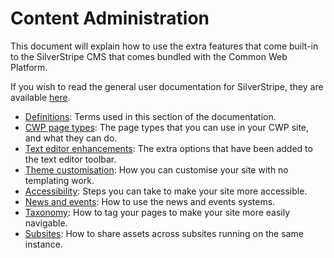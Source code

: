 # Content Administration

This document will explain how to use the extra features that come built-in to the SilverStripe CMS that comes bundled
with the Common Web Platform.

If you wish to read the general user documentation for SilverStripe, they are available
[here](http://userhelp.silverstripe.org).

 * [Definitions](definitions): Terms used in this section of the documentation.
 * [CWP page types](page_types): The page types that you can use in your CWP site, and what they can do.
 * [Text editor enhancements](text_editor_options): The extra options that have been added to the text editor toolbar.
 * [Theme customisation](theme_customisation): How you can customise your site with no templating work.
 * [Accessibility](accessibility): Steps you can take to make your site more accessible.
 * [News and events](news_events): How to use the news and events systems.
 * [Taxonomy](taxonomy): How to tag your pages to make your site more easily navigable.
 * [Subsites](subsites): How to share assets across subsites running on the same instance.